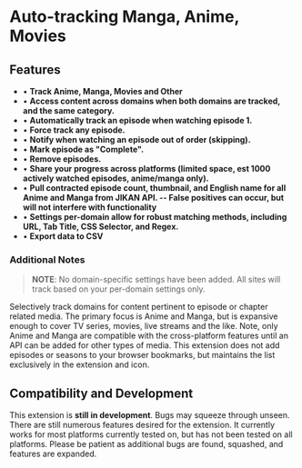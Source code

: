 # Auto-tracking Manga, Anime, Movies

## Features

- • **Track Anime, Manga, Movies and Other**
- • **Access content across domains when both domains are tracked, and the same category.**
- • **Automatically track an episode when watching episode 1.**
- • **Force track any episode.**
- • **Notify when watching an episode out of order (skipping).**
- • **Mark episode as "Complete".**
- • **Remove episodes.**
- • **Share your progress across platforms (limited space, est 1000 actively watched episodes, anime/manga only).**
- • **Pull contracted episode count, thumbnail, and English name for all Anime and Manga from JIKAN API. -- False positives can occur, but will not interfere with functionality**
- • **Settings per-domain allow for robust matching methods, including URL, Tab Title, CSS Selector, and Regex.**
- • **Export data to CSV**

### Additional Notes

> **NOTE**: No domain-specific settings have been added. All sites will track based on your per-domain settings only.

Selectively track domains for content pertinent to episode or chapter related media. The primary focus is Anime and Manga, but is expansive enough to cover TV series, movies, live streams and the like. Note, only Anime and Manga are compatible with the cross-platform features until an API can be added for other types of media. This extension does not add episodes or seasons to your browser bookmarks, but maintains the list exclusively in the extension and icon.

## Compatibility and Development

This extension is **still in development**. Bugs may squeeze through unseen. There are still numerous features desired for the extension. It currently works for most platforms currently tested on, but has not been tested on all platforms. Please be patient as additional bugs are found, squashed, and features are expanded.
